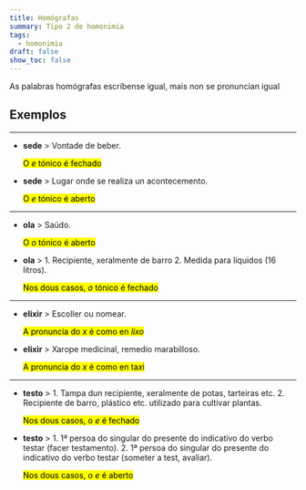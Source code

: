 ```yaml
---
title: Homógrafas
summary: Tipo 2 de homonimia
tags:
  - homonimia
draft: false
show_toc: false
---
```

As palabras homógrafas escríbense igual, mais non se pronuncian igual

## Exemplos

- - -

* **sede** > Vontade de beber. 

  <mark>O *e* tónico é fechado</mark>
* **sede** > Lugar onde se realiza un acontecemento.

  <mark>O *e* tónico é aberto</mark>

- - -

* **ola** > Saúdo. 

  <mark>O *o* tónico é aberto</mark>
* **ola** > 1. Recipiente, xeralmente de barro 2. Medida para líquidos (16 litros).

  <mark>Nos dous casos, *o* tónico é fechado</mark>

- - -

* **elixir** > Escoller ou nomear.  

  <mark>A pronuncia do *x* é como en *lixo*</mark>
* **elixir** > Xarope medicinal, remedio marabilloso.

  <mark>A pronuncia do *x* é como en ta*x*i</mark>

- - -

* **testo** > 1. Tampa dun recipiente, xeralmente de potas, tarteiras etc. 2. Recipiente de barro, plástico etc. utilizado para cultivar plantas.  

  <mark>Nos dous casos, o *e* é fechado</mark>
* **testo** > 1. 1ª persoa do singular do presente do indicativo do verbo testar (facer testamento). 2. 1ª persoa do singular do presente do indicativo do verbo testar (someter a test,  avaliar). 

  <mark>Nos dous casos, o *e* é aberto</mark>